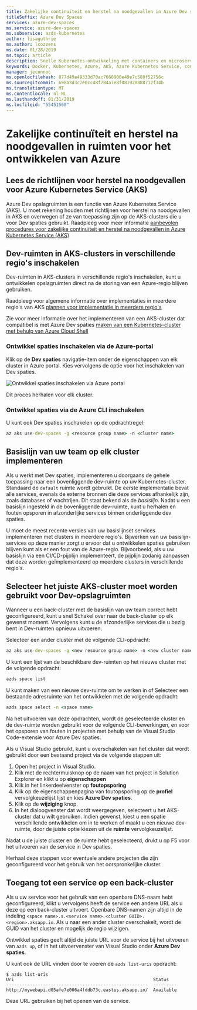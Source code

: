 ```yaml
---
title: Zakelijke continuïteit en herstel na noodgevallen in Azure Dev spaties | Microsoft Docs
titleSuffix: Azure Dev Spaces
services: azure-dev-spaces
ms.service: azure-dev-spaces
ms.subservice: azds-kubernetes
author: lisaguthrie
ms.author: lcozzens
ms.date: 01/28/2019
ms.topic: article
description: Snelle Kubernetes-ontwikkeling met containers en microservices in Azure
keywords: Docker, Kubernetes, Azure, AKS, Azure Kubernetes Service, containers
manager: jeconnoc
ms.openlocfilehash: 877d49a49333d70ac7660900e49e7c588f52756c
ms.sourcegitcommit: 698a3d3c7e0cc48f784a7e8f081928888712f34b
ms.translationtype: MT
ms.contentlocale: nl-NL
ms.lasthandoff: 01/31/2019
ms.locfileid: "55451560"
---
```

# <a name="business-continuity-and-disaster-recovery-in-azure-dev-spaces"></a>Zakelijke continuïteit en herstel na noodgevallen in ruimten voor het ontwikkelen van Azure

## <a name="review-disaster-recovery-guidance-for-azure-kubernetes-service-aks"></a>Lees de richtlijnen voor herstel na noodgevallen voor Azure Kubernetes Service (AKS)

Azure Dev opslagruimten is een functie van Azure Kubernetes Service (AKS). U moet rekening houden met richtlijnen voor herstel na noodgevallen in AKS en overwegen of ze van toepassing zijn op de AKS-clusters die u voor Dev spaties gebruikt. Raadpleeg voor meer informatie [aanbevolen procedures voor zakelijke continuïteit en herstel na noodgevallen in Azure Kubernetes Service (AKS)](https://docs.microsoft.com/azure/aks/operator-best-practices-multi-region)

## <a name="enable-dev-spaces-on-aks-clusters-in-different-regions"></a>Dev-ruimten in AKS-clusters in verschillende regio's inschakelen

Dev-ruimten in AKS-clusters in verschillende regio's inschakelen, kunt u ontwikkelen opslagruimten direct na de storing van een Azure-regio blijven gebruiken.

Raadpleeg voor algemene informatie over implementaties in meerdere regio's van AKS [plannen voor implementatie in meerdere regio's](https://docs.microsoft.com/azure/aks/operator-best-practices-multi-region#plan-for-multi-region-deployment)

Zie voor meer informatie over het implementeren van een AKS-cluster dat compatibel is met Azure Dev spaties [maken van een Kubernetes-cluster met behulp van Azure Cloud Shell](https://docs.microsoft.com/azure/dev-spaces/how-to/create-cluster-cloud-shell)

### <a name="enable-dev-spaces-via-the-azure-portal"></a>Ontwikkel spaties inschakelen via de Azure-portal

Klik op de **Dev spaties** navigatie-item onder de eigenschappen van elk cluster in Azure portal. Kies vervolgens de optie voor het inschakelen van Dev spaties.

![Ontwikkel spaties inschakelen via Azure portal](../media/common/enable-dev-spaces.jpg)

Dit proces herhalen voor elk cluster.

### <a name="enable-dev-spaces-via-the-azure-cli"></a>Ontwikkel spaties via de Azure CLI inschakelen

U kunt ook Dev spaties inschakelen op de opdrachtregel:

```cmd
az aks use-dev-spaces -g <resource group name> -n <cluster name>
```

## <a name="deploy-your-teams-baseline-to-each-cluster"></a>Basislijn van uw team op elk cluster implementeren

Als u werkt met Dev spaties, implementeren u doorgaans de gehele toepassing naar een bovenliggende dev-ruimte op uw Kubernetes-cluster. Standaard de `default` ruimte wordt gebruikt. De eerste implementatie bevat alle services, evenals de externe bronnen die deze services afhankelijk zijn, zoals databases of wachtrijen. Dit staat bekend als de *basislijn*. Nadat u een basislijn ingesteld in de bovenliggende dev-ruimte, kunt u herhalen en fouten opsporen in afzonderlijke services binnen onderliggende dev spaties.

U moet de meest recente versies van uw basislijnset services implementeren met clusters in meerdere regio's. Bijwerken van uw basislijn-services op deze manier zorgt u ervoor dat u ontwikkelen spaties gebruiken blijven kunt als er een fout van de Azure-regio. Bijvoorbeeld, als u uw basislijn via een CI/CD-pijplijn implementeert, de pijplijn zodanig aanpassen dat deze worden geïmplementeerd op meerdere clusters in verschillende regio's.

## <a name="select-the-correct-aks-cluster-to-use-for-dev-spaces"></a>Selecteer het juiste AKS-cluster moet worden gebruikt voor Dev-opslagruimten

Wanneer u een back-cluster met de basislijn van uw team correct hebt geconfigureerd, kunt u snel Schakel over naar de back-cluster op elk gewenst moment. Vervolgens kunt u de afzonderlijke services die u bezig bent in Dev-ruimten opnieuw uitvoeren.

Selecteer een ander cluster met de volgende CLI-opdracht:

```cmd
az aks use-dev-spaces -g <new resource group name> -n <new cluster name>
```

U kunt een lijst van de beschikbare dev-ruimten op het nieuwe cluster met de volgende opdracht:

```cmd
azds space list
```

U kunt maken van een nieuwe dev-ruimte om te werken in of Selecteer een bestaande adresruimte van het ontwikkelen met de volgende opdracht:

```cmd
azds space select -n <space name>
```

Na het uitvoeren van deze opdrachten, wordt de geselecteerde cluster en de dev-ruimte worden gebruikt voor de volgende CLI-bewerkingen, en voor het opsporen van fouten in projecten met behulp van de Visual Studio Code-extensie voor Azure Dev spaties.

Als u Visual Studio gebruikt, kunt u overschakelen van het cluster dat wordt gebruikt door een bestaand project via de volgende stappen uit:

1. Open het project in Visual Studio.
1. Klik met de rechtermuisknop op de naam van het project in Solution Explorer en klikt u op **eigenschappen**
1. Klik in het linkerdeelvenster op **foutopsporing**
1. Klik op de eigenschappenpagina van foutopsporing op de **profiel** vervolgkeuzelijst lijst en kies **Azure Dev spaties**.
1. Klik op de **wijziging** knop.
1. In het dialoogvenster dat wordt weergegeven, selecteert u het AKS-cluster dat u wilt gebruiken. Indien gewenst, kiest u een spatie verschillende ontwikkelen om in te werken of maakt u een nieuwe dev-ruimte, door de juiste optie kiezen uit de **ruimte** vervolgkeuzelijst.

Nadat u de juiste cluster en de ruimte hebt geselecteerd, drukt u op F5 voor het uitvoeren van de service in Dev spaties.

Herhaal deze stappen voor eventuele andere projecten die zijn geconfigureerd voor het gebruik van het oorspronkelijke cluster.

## <a name="access-a-service-on-a-backup-cluster"></a>Toegang tot een service op een back-cluster

Als u uw service voor het gebruik van een openbare DNS-naam hebt geconfigureerd, klikt u vervolgens heeft de service een andere URL als u deze op een back-cluster uitvoert. Openbare DNS-namen zijn altijd in de indeling `<space name>.s.<service name>.<cluster GUID>.<region>.aksapp.io`. Als u naar een ander cluster overschakelt, wordt de GUID van het cluster en mogelijk de regio wijzigen.

Ontwikkel spaties geeft altijd de juiste URL voor de service bij het uitvoeren van `azds up`, of in het uitvoervenster van Visual Studio onder **Azure Dev spaties**.

U kunt ook de URL vinden door te voeren de `azds list-uris` opdracht:
```
$ azds list-uris
Uri                                                     Status
------------------------------------------------------  ---------
http://mywebapi.d05afe7e006a4fddb73c.eastus.aksapp.io/  Available
```

Deze URL gebruiken bij het openen van de service.
